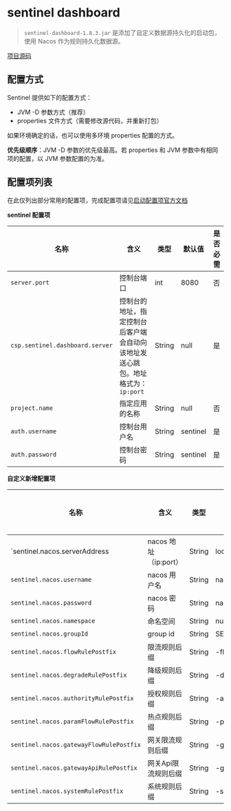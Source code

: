 # sentinel dashboard

> `sentinel-dashboard-1.8.3.jar` 是添加了自定义数据源持久化的启动包，使用 Nacos 作为规则持久化数据源。

[项目源码](https://github.com/moyu-jun/Sentinel/tree/release-1.8)

## 配置方式

Sentinel 提供如下的配置方式：

* JVM -D 参数方式（推荐）
* properties 文件方式（需要修改源代码，并重新打包）

如果环境确定的话，也可以使用多环境 properties 配置的方式。

**优先级顺序**：JVM -D 参数的优先级最高。若 properties 和 JVM 参数中有相同项的配置，以 JVM 参数配置的为准。

## 配置项列表

在此仅列出部分常用的配置项，完成配置项请见[启动配置项官方文档](https://github.com/alibaba/Sentinel/wiki/%E5%90%AF%E5%8A%A8%E9%85%8D%E7%BD%AE%E9%A1%B9)

**sentinel 配置项**

| 名称                              | 含义                                           | 类型     | 默认值      | 是否必需 |
|---------------------------------|----------------------------------------------|--------|----------|------|
| `server.port`                   | 控制台端口                                        | int    | 8080     | 否    |
| `csp.sentinel.dashboard.server` | 控制台的地址，指定控制台后客户端会自动向该地址发送心跳包。地址格式为：`ip:port` | String | null     | 是    |
| `project.name`                  | 指定应用的名称                                      | String | null     | 否    |
| `auth.username`                 | 控制台用户名                                       | String | sentinel | 是    |
| `auth.password`                 | 控制台密码                                        | String | sentinel | 是    |

**自定义新增配置项**

| 名称                                      | 含义                | 类型     | 默认值            | 是否必需 |
|-----------------------------------------|-------------------|--------|----------------|------|
| `sentinel.nacos.serverAddress           | nacos 地址（ip:port） | String | localhost:8848 | 是    |
| `sentinel.nacos.username`               | nacos 用户名         | String | nacos          | 否    |
| `sentinel.nacos.password`               | nacos 密码          | String | nacos          | 否    |
| `sentinel.nacos.namespace`              | 命名空间              | String | null           | 是    |
| `sentinel.nacos.groupId`                | group id          | String | SENTINEL_GROUP | 否    |
| `sentinel.nacos.flowRulePostfix`        | 限流规则后缀            | String | -flow-rules    | 否    |
| `sentinel.nacos.degradeRulePostfix`     | 降级规则后缀            | String | -degrade-rules | 否    |
| `sentinel.nacos.authorityRulePostfix`   | 授权规则后缀            | String | -auth-rules    | 否    |
| `sentinel.nacos.paramFlowRulePostfix`   | 热点规则后缀            | String | -param-rules   | 否    |
| `sentinel.nacos.gatewayFlowRulePostfix` | 网关限流规则后缀          | String | -gw-flow-rules | 否    |
| `sentinel.nacos.gatewayApiRulePostfix`  | 网关Api限流规则后缀       | String | -gw-api-rules  | 否    |
| `sentinel.nacos.systemRulePostfix`      | 系统规则后缀            | String | -system-rules  | 否    |
